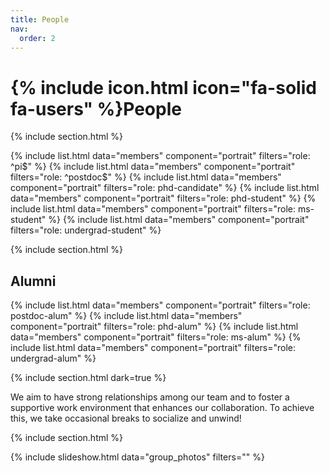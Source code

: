 ```yaml
---
title: People
nav:
  order: 2
---
```


# {% include icon.html icon="fa-solid fa-users" %}People

{% include section.html %}

{% include list.html data="members" component="portrait" filters="role: ^pi$" %}
{% include list.html data="members" component="portrait" filters="role: ^postdoc$" %}
{% include list.html data="members" component="portrait" filters="role: phd-candidate" %}
{% include list.html data="members" component="portrait" filters="role: phd-student" %}
{% include list.html data="members" component="portrait" filters="role: ms-student" %}
{% include list.html data="members" component="portrait" filters="role: undergrad-student" %}

{% include section.html %}
## Alumni

{% include list.html data="members" component="portrait" filters="role: postdoc-alum" %}
{% include list.html data="members" component="portrait" filters="role: phd-alum" %}
{% include list.html data="members" component="portrait" filters="role: ms-alum" %}
{% include list.html data="members" component="portrait" filters="role: undergrad-alum" %}

{% include section.html dark=true %}

We aim to have strong relationships among our team and to foster a supportive
work environment that enhances our collaboration. To achieve this, we take
occasional breaks to socialize and unwind!  

{% include section.html %}

{% include slideshow.html data="group_photos" filters="" %}
